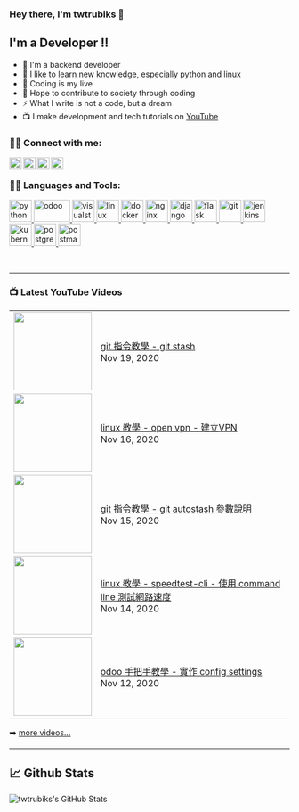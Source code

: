 ### Hey there, I'm twtrubiks 👋

## I'm a Developer !!

- 🔭 I'm a backend developer
- 🌱 I like to learn new knowledge, especially python and linux
- 👯 Coding is my live
- 🥅 Hope to contribute to society through coding
- ⚡  What I write is not a code, but a dream
- 📺 I make development and tech tutorials on [YouTube](https://www.youtube.com/user/blue524326)

### 🙋‍♂️ Connect with me:

[<img align="left" alt="twtrubiks | YouTube" width="22px" src="https://cdn.jsdelivr.net/npm/simple-icons@v3/icons/youtube.svg" />][youtube]
[<img align="left" alt="twtrubiks | Facebook" width="22px" src="https://cdn.jsdelivr.net/npm/simple-icons@v3/icons/facebook.svg" />][facebook]
[<img align="left" alt="twtrubiks | LinkedIn" width="22px" src="https://cdn.jsdelivr.net/npm/simple-icons@v3/icons/linkedin.svg" />][linkedin]
[<img align="left" alt="twtrubiks | Gmail" width="22px" src="https://cdn.jsdelivr.net/npm/simple-icons@v3/icons/gmail.svg" />][gmail]

<br />

### 👨‍💻 Languages and Tools:

<p align="left"> <a href="https://www.python.org" target="_blank"> <img src="https://devicons.github.io/devicon/devicon.git/icons/python/python-original.svg" alt="python" width="40" height="40"/> <a href="https://www.odoo.com/" target="_blank"> <img src="https://upload.wikimedia.org/wikipedia/commons/thumb/5/50/Odoo_logo.svg/320px-Odoo_logo.svg.png" alt="odoo" width="65" height="40"/> </a> <a href="https://code.visualstudio.com/" target="_blank"> <img src="https://upload.wikimedia.org/wikipedia/commons/thumb/9/9a/Visual_Studio_Code_1.35_icon.svg/240px-Visual_Studio_Code_1.35_icon.svg.png" alt="visualstudio" width="40" height="40"/> </a> <a href="https://www.linux.org/" target="_blank"> <img src="https://devicons.github.io/devicon/devicon.git/icons/linux/linux-original.svg" alt="linux" width="40" height="40"/> <a href="https://www.docker.com/" target="_blank"> <img src="https://devicons.github.io/devicon/devicon.git/icons/docker/docker-original-wordmark.svg" alt="docker" width="40" height="40"/> </a> </a> <a href="https://www.nginx.com" target="_blank"> <img src="https://devicons.github.io/devicon/devicon.git/icons/nginx/nginx-original.svg" alt="nginx" width="40" height="40"/> </a> </a> <a href="https://www.djangoproject.com/" target="_blank"> <img src="https://devicons.github.io/devicon/devicon.git/icons/django/django-original.svg" alt="django" width="40" height="40"/> </a> <a href="https://flask.palletsprojects.com/" target="_blank"> <img src="https://www.vectorlogo.zone/logos/pocoo_flask/pocoo_flask-icon.svg" alt="flask" width="40" height="40"/> </a> <a href="https://git-scm.com/" target="_blank"> <img src="https://www.vectorlogo.zone/logos/git-scm/git-scm-icon.svg" alt="git" width="40" height="40"/> </a> <a href="https://www.jenkins.io" target="_blank"> <img src="https://www.vectorlogo.zone/logos/jenkins/jenkins-icon.svg" alt="jenkins" width="40" height="40"/> </a> <a href="https://kubernetes.io" target="_blank"> <img src="https://www.vectorlogo.zone/logos/kubernetes/kubernetes-icon.svg" alt="kubernetes" width="40" height="40"/> </a> <a href="https://www.postgresql.org" target="_blank"> <img src="https://devicons.github.io/devicon/devicon.git/icons/postgresql/postgresql-original-wordmark.svg" alt="postgresql" width="40" height="40"/> </a> <a href="https://postman.com" target="_blank"> <img src="https://www.vectorlogo.zone/logos/getpostman/getpostman-icon.svg" alt="postman" width="40" height="40"/> </a> </p>

<br />

---

### 📺 Latest YouTube Videos

<table>
    <tbody>
<!-- YOUTUBE:START --><tr><td><a href="https://www.youtube.com/watch?v=CN065MNHtMY"><img width="140px" src="https://i.ytimg.com/vi/CN065MNHtMY/mqdefault.jpg"></a></td>
<td><a href="https://www.youtube.com/watch?v=CN065MNHtMY">git 指令教學 - git stash</a><br/>Nov 19, 2020</td></tr>
<tr><td><a href="https://www.youtube.com/watch?v=E9F2kjiWDv8"><img width="140px" src="https://i.ytimg.com/vi/E9F2kjiWDv8/mqdefault.jpg"></a></td>
<td><a href="https://www.youtube.com/watch?v=E9F2kjiWDv8">linux 教學 - open vpn - 建立VPN</a><br/>Nov 16, 2020</td></tr>
<tr><td><a href="https://www.youtube.com/watch?v=kg2PyZr7l5k"><img width="140px" src="https://i.ytimg.com/vi/kg2PyZr7l5k/mqdefault.jpg"></a></td>
<td><a href="https://www.youtube.com/watch?v=kg2PyZr7l5k">git 指令教學 - git autostash 參數說明</a><br/>Nov 15, 2020</td></tr>
<tr><td><a href="https://www.youtube.com/watch?v=qOJdGSxHj6Q"><img width="140px" src="https://i.ytimg.com/vi/qOJdGSxHj6Q/mqdefault.jpg"></a></td>
<td><a href="https://www.youtube.com/watch?v=qOJdGSxHj6Q">linux 教學 - speedtest-cli  - 使用 command line 測試網路速度</a><br/>Nov 14, 2020</td></tr>
<tr><td><a href="https://www.youtube.com/watch?v=5k_TYBNs_uc"><img width="140px" src="https://i.ytimg.com/vi/5k_TYBNs_uc/mqdefault.jpg"></a></td>
<td><a href="https://www.youtube.com/watch?v=5k_TYBNs_uc">odoo 手把手教學 - 實作 config settings</a><br/>Nov 12, 2020</td></tr>
<!-- YOUTUBE:END -->
    </tbody>
</table>

➡️ [more videos...](https://www.youtube.com/user/blue524326)

---

## 📈 Github Stats

<p align="left">
  <img align="left" alt="twtrubiks's GitHub Stats" src="https://github-readme-stats.vercel.app/api?username=twtrubiks&show_icons=true&hide_border=true" />
</p>

[youtube]: https://www.youtube.com/user/blue524326
[linkedin]: https://www.linkedin.com/in/twtrubiks-a09330145/
[facebook]: https://www.facebook.com/TWTRubiks
[gmail]: mailto:twtrubiks@gmail.com
